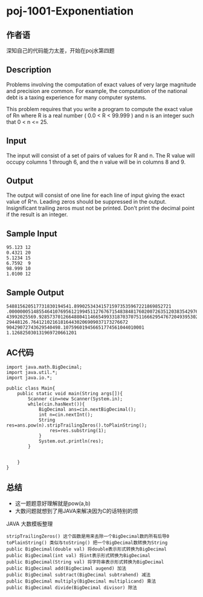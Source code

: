 # poj-1001-Exponentiation
## 作者语

深知自己的代码能力太差，开始在poj水第四题

## Description

Problems involving the computation of exact values of very large magnitude and precision are common. For example, the computation of the national debt is a taxing experience for many computer systems. 

This problem requires that you write a program to compute the exact value of Rn where R is a real number ( 0.0 < R < 99.999 ) and n is an integer such that 0 < n <= 25.

## Input

The input will consist of a set of pairs of values for R and n. The R value will occupy columns 1 through 6, and the n value will be in columns 8 and 9.

## Output

The output will consist of one line for each line of input giving the exact value of R^n. Leading zeros should be suppressed in the output. Insignificant trailing zeros must not be printed. Don't print the decimal point if the result is an integer.

## Sample Input

    95.123 12
    0.4321 20
    5.1234 15
    6.7592  9
    98.999 10
    1.0100 12

## Sample Output

    548815620517731830194541.899025343415715973535967221869852721
    .00000005148554641076956121994511276767154838481760200726351203835429763013462401
    43992025569.928573701266488041146654993318703707511666295476720493953024
    29448126.764121021618164430206909037173276672
    90429072743629540498.107596019456651774561044010001
    1.126825030131969720661201
## AC代码

    import java.math.BigDecimal;
    import java.util.*;
    import java.io.*;

    public class Main{
        public static void main(String args[]){
            Scanner cin=new Scanner(System.in);
            while(cin.hasNext()){
                BigDecimal ans=cin.nextBigDecimal();
                int n=cin.nextInt();
                String res=ans.pow(n).stripTrailingZeros().toPlainString();
                    res=res.substring(1);
                }
                System.out.println(res);
            }
            
            
        }
    }
## 总结

* 这一题题意好理解就是pow(a,b)
* 大数问题就想到了用JAVA来解决因为C的话特别的烦

JAVA 大数模板整理
    
    stripTrailingZeros() 这个函数是用来去除一个BigDecimal数的所有后导0
    toPlainString() 类似与toString() 把一个BigDecimal数转换为String
    public BigDecimal(double val) 将double表示形式转换为BigDecimal
    public BigDecimal(int val) 将int表示形式转换为BigDecimal
    public BigDecimal(String val) 将字符串表示形式转换为BigDecimal
    public BigDecimal add(BigDecimal augend) 加法
    public BigDecimal subtract(BigDecimal subtrahend) 减法
    public BigDecimal multiply(BigDecimal multiplicand) 乘法
    public BigDecimal divide(BigDecimal divisor) 除法
    

